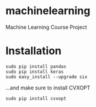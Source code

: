 # machinelearning
Machine Learning Course Project

# Installation

```
sudo pip install pandas
sudo pip install keras
sudo easy_install --upgrade six
```

...and make sure to install CVXOPT

```
sudo pip install cvxopt
```
